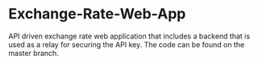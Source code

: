 # Exchange-Rate-Web-App
API driven exchange rate web application that includes a backend that is used as a relay for securing the API key. The code can be found on the master branch.
